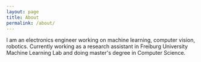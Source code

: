 ```yaml
---
layout: page
title: About
permalink: /about/
---
```


I am an electronics engineer working on machine learning, computer vision, robotics.
Currently working as a research assistant in Freiburg University Machine Learning Lab and doing master's degree in Computer Science.
